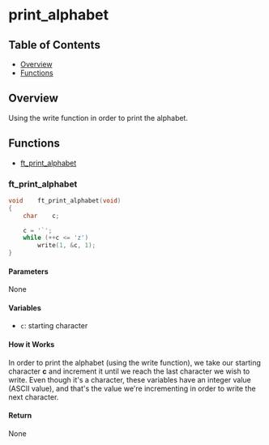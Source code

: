 # print_alphabet

## Table of Contents

- [Overview](#overview)
- [Functions](#functions)

## Overview

Using the write function in order to print the alphabet.

## Functions

- [ft_print_alphabet](#ft_print_alphabet)

### ft_print_alphabet

```c
void	ft_print_alphabet(void)
{
	char	c;

	c = '`';
	while (++c <= 'z')
		write(1, &c, 1);
}
```

#### Parameters

None

#### Variables

- `c`: starting character

#### How it Works

In order to print the alphabet (using the write function), we take our starting character **c** and increment it until we reach the last character we wish to write.
Even though it's a character, these variables have an integer value (ASCII value), and that's the value we're incrementing in order to write the next character.

#### Return

None